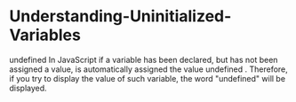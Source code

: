 # Understanding-Uninitialized-Variables
undefined
In JavaScript if a variable has been declared, but has not been assigned a value, is automatically assigned the value undefined . Therefore, if you try to display the value of such variable, the word "undefined" will be displayed.
